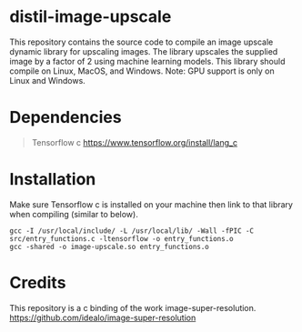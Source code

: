 # distil-image-upscale

This repository contains the source code to compile an image upscale dynamic library for upscaling images. The library upscales the supplied image by a factor of 2 using machine learning models. This library should compile on Linux, MacOS, and Windows. Note: GPU support is only on Linux and Windows.

# Dependencies

> Tensorflow c
> https://www.tensorflow.org/install/lang_c

# Installation

Make sure Tensorflow c is installed on your machine then link to that library when compiling (similar to below).

```console
gcc -I /usr/local/include/ -L /usr/local/lib/ -Wall -fPIC -C src/entry_functions.c -ltensorflow -o entry_functions.o
gcc -shared -o image-upscale.so entry_functions.o
```

# Credits

This repository is a c binding of the work image-super-resolution.
https://github.com/idealo/image-super-resolution
